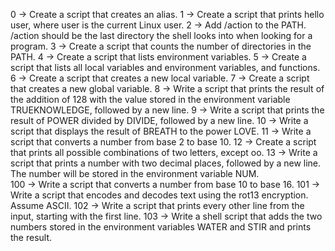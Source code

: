 0 -> Create a script that creates an alias.
1 -> Create a script that prints hello user, where user is the current Linux user.
2 -> Add /action to the PATH. /action should be the last directory the shell looks into when looking for a program.
3 -> Create a script that counts the number of directories in the PATH.
4 -> Create a script that lists environment variables.
5 -> Create a script that lists all local variables and environment variables, and functions.
6 -> Create a script that creates a new local variable.
7 -> Create a script that creates a new global variable.
8 -> Write a script that prints the result of the addition of 128 with the value stored in the environment variable TRUEKNOWLEDGE, followed by a new line.
9 -> Write a script that prints the result of POWER divided by DIVIDE, followed by a new line.
10 -> Write a script that displays the result of BREATH to the power LOVE.
11 -> Write a script that converts a number from base 2 to base 10.
12 -> Create a script that prints all possible combinations of two letters, except oo.
13 -> Write a script that prints a number with two decimal places, followed by a new line. The number will be stored in the environment variable NUM.   
100 -> Write a script that converts a number from base 10 to base 16.
101 -> Write a script that encodes and decodes text using the rot13 encryption. Assume ASCII.
102 -> Write a script that prints every other line from the input, starting with the first line.
103 -> Write a shell script that adds the two numbers stored in the environment variables WATER and STIR and prints the result.
